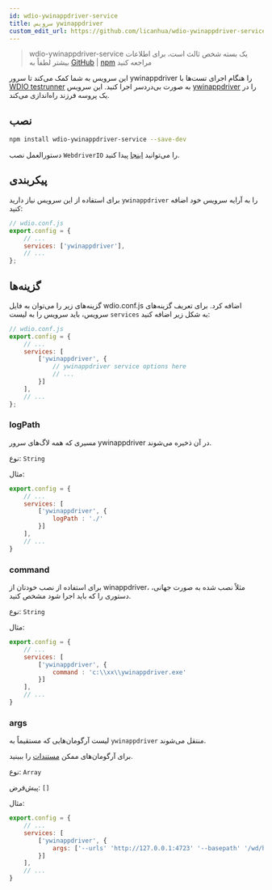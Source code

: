 ```yaml
---
id: wdio-ywinappdriver-service
title: سرویس ywinappdriver
custom_edit_url: https://github.com/licanhua/wdio-ywinappdriver-service/edit/main/README.md
---
```



> wdio-ywinappdriver-service یک بسته شخص ثالث است، برای اطلاعات بیشتر لطفاً به [GitHub](https://github.com/licanhua/wdio-ywinappdriver-service) | [npm](https://www.npmjs.com/package/wdio-ywinappdriver-service) مراجعه کنید

این سرویس به شما کمک می‌کند تا سرور ywinappdriver را هنگام اجرای تست‌ها با [WDIO testrunner](https://webdriver.io/guide/testrunner/gettingstarted.html) به صورت بی‌دردسر اجرا کنید. این سرویس [ywinappdriver](https://github.com/licanhua/YWinAppDriver) را در یک پروسه فرزند راه‌اندازی می‌کند.

## نصب

```bash
npm install wdio-ywinappdriver-service --save-dev
```

دستورالعمل نصب `WebdriverIO` را می‌توانید [اینجا](https://webdriver.io/docs/gettingstarted.html) پیدا کنید.

## پیکربندی

برای استفاده از این سرویس نیاز دارید `ywinappdriver` را به آرایه سرویس خود اضافه کنید:

```js
// wdio.conf.js
export.config = {
    // ...
    services: ['ywinappdriver'],
    // ...
};
```

## گزینه‌ها

گزینه‌های زیر را می‌توان به فایل wdio.conf.js اضافه کرد. برای تعریف گزینه‌های سرویس، باید سرویس را به لیست `services` به شکل زیر اضافه کنید:

```js
// wdio.conf.js
export.config = {
    // ...
    services: [
        ['ywinappdriver', {
            // ywinappdriver service options here
            // ...
        }]
    ],
    // ...
};
```

### logPath

مسیری که همه لاگ‌های سرور ywinappdriver در آن ذخیره می‌شوند.

نوع: `String`

مثال:

```js
export.config = {
    // ...
    services: [
        ['ywinappdriver', {
            logPath : './'
        }]
    ],
    // ...
}
```

### command

برای استفاده از نصب خودتان از winappdriver، مثلاً نصب شده به صورت جهانی، دستوری را که باید اجرا شود مشخص کنید.

نوع: `String`

مثال:

```js
export.config = {
    // ...
    services: [
        ['ywinappdriver', {
            command : 'c:\\xx\\ywinappdriver.exe'
        }]
    ],
    // ...
}
```

### args

لیست آرگومان‌هایی که مستقیماً به `ywinappdriver` منتقل می‌شوند.

برای آرگومان‌های ممکن [مستندات](https://github.com/licanhua/ywinappdriver) را ببینید.

نوع: `Array`

پیش‌فرض: `[]`

مثال:

```js
export.config = {
    // ...
    services: [
        ['ywinappdriver', {
            args: ['--urls' 'http://127.0.0.1:4723' '--basepath' '/wd/hub']
        }]
    ],
    // ...
}
```